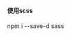 #### 使用scss
npm i --save-d sass
<style lang="scss"> 即可

#### 使用@路径
```
export default defineConfig({
  plugins: [vue()],
  resolve: {
    alias: {
      "@": resolve("./src")
    }
  }
});
```

#### 环境区分

1. 新增 .env.dev .env.test .env.prod 三个文件
```
VITE_PROJECT_ENV = 'prod'
```
(必须VITE开头)
在ts中可使用 import.meta.env.VITE_PROJECT_ENV 区分

2. package.json
```
"build": "vue-tsc --noEmit && VITE_PROJECT_ENV=prod vite build"
```

#### 多页面打包
```
build: {
    outDir: isProd ? "dist" : "pre",
    rollupOptions: {
      input: {}
    }
  }
```
可手动添加目录新增html模板，也可根据views中的目录名自动生产模板
代码详情查看vite.config.ts

#### gzip
```
import viteCompression from 'vite-plugin-compression';
plugins: [vue(), viteCompression()],
```

#### 图片压缩
```
import viteImagemin from "vite-plugin-imagemin";
plugins: [vue(), viteImagemin()],
```

#### vue3 的两种写法
详情请查看views/classComponent、views/defineComponent

注意：项目创建新页面只需要在view中创建新目录，目录中必须包含main.ts
运行：npm run dev 或者 yarn dev
打开：localhost:3000/pages/classComponent.html

改良：
1. tsconfig.json新增：
```
"baseUrl": ".",
"paths": {
  "@/*": ["src/*"]
}
```
使页面引入ts不报错 import api from "@/api";

2. 打包新增判断，pages已经有对应html的时候不进行创建文件
